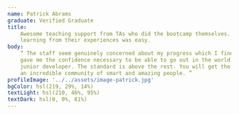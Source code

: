 ```yaml
---
name: Patrick Abrams
graduate: Verified Graduate
title:
    Awesome teaching support from TAs who did the bootcamp themselves. Getting guidance from them and
    learning from their experiences was easy.
body:
    “ The staff seem genuinely concerned about my progress which I find really refreshing. The program
    gave me the confidence necessary to be able to go out in the world and present myself as a capable
    junior developer. The standard is above the rest. You will get the personal attention you need from
    an incredible community of smart and amazing people. ”
profileImage: '../../assets/image-patrick.jpg'
bgColor: hsl(219, 29%, 14%)
textLight: hsl(210, 46%, 95%)
textDark: hsl(0, 0%, 81%)
---
```


